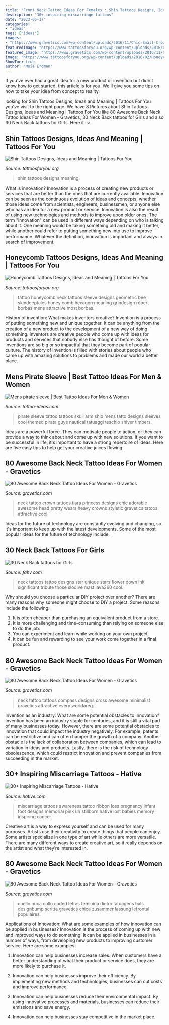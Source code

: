 ```yaml
---
title: "Front Neck Tattoo Ideas For Females : Shin Tattoos Designs, Ideas And Meaning"
description: "30+ inspiring miscarriage tattoos"
date: "2023-05-17"
categories:
- "ideas"
tags: ["ideas"]
images:
- "https://www.gravetics.com/wp-content/uploads/2016/11/Chic-Small-Crown-Back-Of-Neck-Tattoo.jpg"
featuredImage: "https://www.tattoosforyou.org/wp-content/uploads/2016/03/Tattoos-on-Shin.jpg"
featured_image: "https://www.gravetics.com/wp-content/uploads/2016/11/Chic-Small-Crown-Back-Of-Neck-Tattoo.jpg"
image: "https://www.tattoosforyou.org/wp-content/uploads/2016/02/Honeycomb-Tattoo-Pictures.jpg"
ShowToc: true
author: "Maia Erdman"
---
```



If you've ever had a great idea for a new product or invention but didn't know how to get started, this article is for you. We'll give you some tips on how to take your idea from concept to reality.

	

		
looking for Shin Tattoos Designs, Ideas and Meaning | Tattoos For You you've visit to the right page. We have 8 Pictures about Shin Tattoos Designs, Ideas and Meaning | Tattoos For You like 80 Awesome Back Neck Tattoo Ideas For Women - Gravetics, 30 Neck Back tattoos for Girls and also 30 Neck Back tattoos for Girls. Here it is:
		
    
## Shin Tattoos Designs, Ideas And Meaning | Tattoos For You

<img loading=lazy src="https://www.tattoosforyou.org/wp-content/uploads/2016/03/Tattoos-on-Shin.jpg" onerror="this.onerror=null;this.src='https://tse4.mm.bing.net/th?id=OIP.jumI5KyJkPsc0fwxZ1WJqgHaLH&amp;pid=15.1';" alt="Shin Tattoos Designs, Ideas and Meaning | Tattoos For You">

_Source: tattoosforyou.org_

>shin tattoos designs meaning. 

	

What is innovation?
Innovation is a process of creating new products or services that are better than the ones that are currently available. Innovation can be seen as the continuous evolution of ideas and concepts, whether those ideas come from scientists, engineers, businessmen, or anyone else who has an idea for a new product or service. Innovation is also the result of using new technologies and methods to improve upon older ones.
The term "innovation" can be used in different ways depending on who is talking about it. One meaning would be taking something old and making it better, while another could refer to putting something new into use to improve performance. Whatever the definition, innovation is important and always in search of improvement.

    
## Honeycomb Tattoos Designs, Ideas And Meaning | Tattoos For You

<img loading=lazy src="https://www.tattoosforyou.org/wp-content/uploads/2016/02/Honeycomb-Tattoo-Pictures.jpg" onerror="this.onerror=null;this.src='https://tse4.mm.bing.net/th?id=OIP.u0Gk9ObP-ujG6k5DLhsxdwHaFo&amp;pid=15.1';" alt="Honeycomb Tattoos Designs, Ideas and Meaning | Tattoos For You">

_Source: tattoosforyou.org_

>tattoo honeycomb neck tattoos sleeve designs geometric bee skindeeptales honey comb hexagon meaning grindesign róbert borbás mens attractive most borbas. 

	

History of invention: What makes inventors creative?
Invention is a process of putting something new and unique together. It can be anything from the creation of a new product to the development of a new way of doing something. Inventors are creative people who come up with ideas for products and services that nobody else has thought of before. Some inventions are so big or so impactful that they become part of popular culture. The history of invention is filled with stories about people who came up with amazing solutions to problems and made our world a better place.

    
## Mens Pirate Sleeve | Best Tattoo Ideas For Men &amp; Women

<img loading=lazy src="https://tattoo-ideas.com/wp-content/uploads/2018/05/pirate-sleeve-tattoo-768x960.jpg" onerror="this.onerror=null;this.src='https://tse3.mm.bing.net/th?id=OIP.DY2Ib2FcaxYVcX5M9NLqJQHaJQ&amp;pid=15.1';" alt="Mens pirate sleeve | Best Tattoo Ideas For Men &amp; Women">

_Source: tattoo-ideas.com_

>pirate sleeve tattoo tattoos skull arm ship mens tatto designs sleeves cool themed pirata guys nautical tatuaggi teschio shiver timbers. 

	

Ideas are a powerful force. They can motivate people to action, or they can provide a way to think about and come up with new solutions. If you want to be successful in life, it's important to have a strong repertoire of ideas. Here are five easy tips to help get your creative juices flowing: 

    
## 80 Awesome Back Neck Tattoo Ideas For Women - Gravetics

<img loading=lazy src="https://www.gravetics.com/wp-content/uploads/2016/11/Chic-Small-Crown-Back-Of-Neck-Tattoo.jpg" onerror="this.onerror=null;this.src='https://tse3.mm.bing.net/th?id=OIP.q-yBFdmmMoP6hlKxhfMbfQHaHa&amp;pid=15.1';" alt="80 Awesome Back Neck Tattoo Ideas For Women - Gravetics">

_Source: gravetics.com_

>neck tattoo crown tattoos tiara princess designs chic adorable awesome head pretty wears heavy crowns styletic gravetics tatoos attractive cool. 

	

Ideas for the future of technology are constantly evolving and changing, so it's important to keep up with the latest developments. Some of the most popular ideas for the future of technology include: 

    
## 30 Neck Back Tattoos For Girls

<img loading=lazy src="http://www.fahv.com/wp-content/uploads/2012/09/neck-back-tattoos-for-girls12.jpg" onerror="this.onerror=null;this.src='https://tse2.mm.bing.net/th?id=OIP.ziO_2jSJuWATYMXKxWUALgHaKG&amp;pid=15.1';" alt="30 Neck Back tattoos for Girls">

_Source: fahv.com_

>neck tattoos tattoo designs star unique stars flower down ink significant tribute those slodive mast lava360 cool. 

	

Why should you choose a particular DIY project over another?
There are many reasons why someone might choose to DIY a project. Some reasons include the following: 
1) It is often cheaper than purchasing an equivalent product from a store.
2) It is more challenging and time-consuming than relying on someone else to do the job.
3) You can experiment and learn while working on your own project.
4) It can be fun and rewarding to see your work come together in a final product.

    
## 80 Awesome Back Neck Tattoo Ideas For Women - Gravetics

<img loading=lazy src="http://www.gravetics.com/wp-content/uploads/2016/11/Compass-Tattoo-On-Back-Of-Neck.jpg" onerror="this.onerror=null;this.src='https://tse4.mm.bing.net/th?id=OIP.7XMXVNlLgA7PrA7Hb0PyFwHaHa&amp;pid=15.1';" alt="80 Awesome Back Neck Tattoo Ideas For Women - Gravetics">

_Source: gravetics.com_

>neck tattoo tattoos compass designs cross awesome minimalist gravetics attractive every worldareg. 

	

Invention as an industry: What are some potential obstacles to innovation?
Invention has been an industry staple for centuries, and it is still a vital part of many businesses today. However, there are some potential obstacles to innovation that could impact the industry negatively. For example, patents can be restrictive and can often hamper the growth of a company. Another obstacle is the lack of collaboration between companies, which can lead to variation in ideas and products. Lastly, there is the risk of technology obsolescence, which could restrict innovation and prevent companies from succeeding in the market.

    
## 30+ Inspiring Miscarriage Tattoos - Hative

<img loading=lazy src="https://hative.com/wp-content/uploads/2014/04/miscarriage-tattoos/18-miscarriage-ribbon-tattoo-on-foot.jpg" onerror="this.onerror=null;this.src='https://tse3.mm.bing.net/th?id=OIP.Byee6LShtNP91IO__6k1NQHaJ6&amp;pid=15.1';" alt="30+ Inspiring Miscarriage Tattoos - Hative">

_Source: hative.com_

>miscarriage tattoos awareness tattoo ribbon loss pregnancy infant foot designs memorial pink un stillborn hative lost babies memory inspiring cancer. 

	

Creative art is a way to express yourself and can be used for many purposes. Artists use their creativity to create things that people can enjoy. Some artists specialize in one type of art while others are more versatile. There are many different ways to create creative art, so it really depends on the artist and what they’re interested in.

    
## 80 Awesome Back Neck Tattoo Ideas For Women - Gravetics

<img loading=lazy src="https://www.gravetics.com/wp-content/uploads/2016/11/Font-Tattoo-on-neck.jpg" onerror="this.onerror=null;this.src='https://tse2.mm.bing.net/th?id=OIP.gjuXliGaqgEb4NMZhWM0GAHaLl&amp;pid=15.1';" alt="80 Awesome Back Neck Tattoo Ideas For Women - Gravetics">

_Source: gravetics.com_

>cuello nuca collo cuded letras feminina dietro tatuagens hals designbump scritta gravetics chica zusammenfassung lefrontal populaires. 

	

Applications of Innovation: What are some examples of how innovation can be applied in businesses?
Innovation is the process of coming up with new and improved ways to do something. It can be applied in businesses in a number of ways, from developing new products to improving customer service. Here are some examples:
1. Innovation can help businesses increase sales. When customers have a better understanding of what their product or service does, they are more likely to purchase it.

2. Innovation can help businesses improve their efficiency. By implementing new methods and technologies, businesses can cut costs and improve performance.

3. Innovation can help businesses reduce their environmental impact. By using innovative processes and materials, businesses can reduce their emissions and save energy.

4. Innovation can help businesses stay competitive in the market place.

